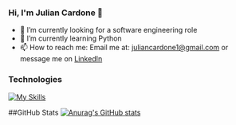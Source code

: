 ### Hi, I'm Julian Cardone 👋 

- 🔭 I’m currently looking for a software engineering role
- 🌱 I’m currently learning Python 
- 📫 How to reach me: Email me at: juliancardone1@gmail.com or message me on [LinkedIn](https://www.linkedin.com/in/juliancardone/)

### Technologies
[![My Skills](https://skills.thijs.gg/icons?i=js,html,css,git,jquery,mongodb,nodejs,postgres,py,rails,react,ruby,aws,sqlite,webpack)](https://skills.thijs.gg)

##GitHub Stats
[![Anurag's GitHub stats](https://github-readme-stats.vercel.app/api?username=julian-cardone)](https://github.com/anuraghazra/github-readme-stats)

<!--
**julian-cardone/julian-cardone** is a ✨ _special_ ✨ repository because its `README.md` (this file) appears on your GitHub profile.

Here are some ideas to get you started:

- 🔭 I’m currently working on ...
- 🌱 I’m currently learning ...
- 👯 I’m looking to collaborate on ...
- 🤔 I’m looking for help with ...
- 💬 Ask me about ...
- 📫 How to reach me: ...
- 😄 Pronouns: ...
- ⚡ Fun fact: ...
-->
